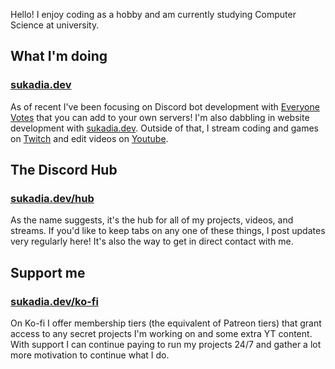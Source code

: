Hello! I enjoy coding as a hobby and am currently studying Computer Science at university. 

## What I'm doing

### [sukadia.dev](https://sukadia.dev)

As of recent I've been focusing on Discord bot development with [Everyone Votes](https://top.gg/bot/805922495705251891) that you can add to your own servers! I'm also dabbling in website development with [sukadia.dev](https://sukadia.dev). Outside of that, I stream coding and games on [Twitch](https://www.twitch.tv/sukadia) and edit videos on [Youtube](https://www.youtube.com/c/Sukadia).

## The Discord Hub

### [sukadia.dev/hub](https://sukadia.dev/hub)

As the name suggests, it's the hub for all of my projects, videos, and streams. If you'd like to keep tabs on any one of these things, I post updates very regularly here! It's also the way to get in direct contact with me.

## Support me

### [sukadia.dev/ko-fi](https://ko-fi.com/sukadia/tiers)

On Ko-fi I offer membership tiers (the equivalent of Patreon tiers) that grant access to any secret projects I'm working on and some extra YT content. With support I can continue paying to run my projects 24/7 and gather a lot more motivation to continue what I do.
